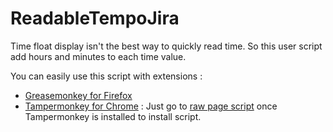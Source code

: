 # ReadableTempoJira

Time float display isn't the best way to quickly read time. So this user script add hours and minutes to each time value.

You can easily use this script with extensions :
* [Greasemonkey for Firefox](http://www.greasespot.net/)
* [Tampermonkey for Chrome](http://tampermonkey.net) : Just go to [raw page script](https://raw.githubusercontent.com/GoZOo/ReadableTempoJira/master/ReadableTempoJira.user.js) once Tampermonkey is installed to install script.
